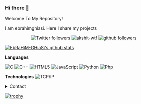 ### Hi there 👋

Welcome To My Repository!

I am ebrahimghiasi.
  Here I share my projects
<p align="center">
    <img src="https://img.shields.io/twitter/follow/LiteMods?label=Follow" alt="Twitter followers" />
    <img src="https://komarev.com/ghpvc/?username=ebrahimghiasi" alt="akshit-wtf" alt="Profile Views" />
    <img src="https://img.shields.io/github/followers/ebrahimghiasi?label=Follow&style=social" alt="github followers" />
</p>

[![EbRaHiM-GHiaSi's github stats](https://github-readme-stats.vercel.app/api?username=ebrahimghiasi)](https://github.com/anuraghazra/github-readme-stats)


**Languages**

![C](https://img.shields.io/badge/-C-000000?style=flat&logo=C)
![C++](https://img.shields.io/badge/-C++-000000?style=flat&logo=C%2B%2B&logoColor=00599C)
![HTML5](https://img.shields.io/badge/-HTML5-000000?style=flat&logo=HTML5)
![JavaScript](https://img.shields.io/badge/-JavaScript-000000?style=flat&logo=javascript)
![Python](https://img.shields.io/badge/-Python-000000?style=flat&logo=python)
![Php](https://img.shields.io/badge/-php-000000?style=flat&logo=PHP)

**Technologies**
![TCP/IP](https://img.shields.io/badge/-TCP/IP-000000?style=flat&logo=cisco&logoColor=white)<!-- wi*quL3fcV -->

<details>
      <summary>Contact</summary>
  <p align=center>
    <a href="mailto:info.ebrasha@gmail.com">Email</a>
    <br>
    <a href="https://ebrahim-ghiasi.ir/">EbRaHiM-GHiaSi WebSite</a>
    <br>
</details>

[![trophy](https://github-profile-trophy.vercel.app/?username=ebrahimghiasi)](https://github.com/ryo-ma/github-profile-trophy)



